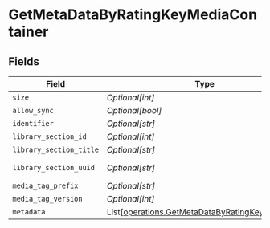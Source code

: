 # GetMetaDataByRatingKeyMediaContainer


## Fields

| Field                                                                                                        | Type                                                                                                         | Required                                                                                                     | Description                                                                                                  | Example                                                                                                      |
| ------------------------------------------------------------------------------------------------------------ | ------------------------------------------------------------------------------------------------------------ | ------------------------------------------------------------------------------------------------------------ | ------------------------------------------------------------------------------------------------------------ | ------------------------------------------------------------------------------------------------------------ |
| `size`                                                                                                       | *Optional[int]*                                                                                              | :heavy_minus_sign:                                                                                           | N/A                                                                                                          | 1                                                                                                            |
| `allow_sync`                                                                                                 | *Optional[bool]*                                                                                             | :heavy_minus_sign:                                                                                           | N/A                                                                                                          | true                                                                                                         |
| `identifier`                                                                                                 | *Optional[str]*                                                                                              | :heavy_minus_sign:                                                                                           | N/A                                                                                                          | com.plexapp.plugins.library                                                                                  |
| `library_section_id`                                                                                         | *Optional[int]*                                                                                              | :heavy_minus_sign:                                                                                           | N/A                                                                                                          | 1                                                                                                            |
| `library_section_title`                                                                                      | *Optional[str]*                                                                                              | :heavy_minus_sign:                                                                                           | N/A                                                                                                          | Movies                                                                                                       |
| `library_section_uuid`                                                                                       | *Optional[str]*                                                                                              | :heavy_minus_sign:                                                                                           | N/A                                                                                                          | cfc899d7-3000-46f6-8489-b9592714ada5                                                                         |
| `media_tag_prefix`                                                                                           | *Optional[str]*                                                                                              | :heavy_minus_sign:                                                                                           | N/A                                                                                                          | /system/bundle/media/flags/                                                                                  |
| `media_tag_version`                                                                                          | *Optional[int]*                                                                                              | :heavy_minus_sign:                                                                                           | N/A                                                                                                          | 1698860922                                                                                                   |
| `metadata`                                                                                                   | List[[operations.GetMetaDataByRatingKeyMetadata](../../models/operations/getmetadatabyratingkeymetadata.md)] | :heavy_minus_sign:                                                                                           | N/A                                                                                                          |                                                                                                              |